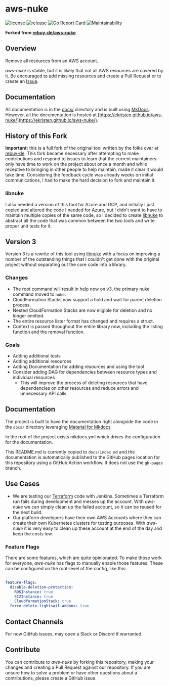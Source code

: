 # aws-nuke

[![license](https://img.shields.io/github/license/ekristen/aws-nuke.svg)](https://github.com/ekristen/aws-nuke/blob/main/LICENSE)
[![release](https://img.shields.io/github/release/ekristen/aws-nuke.svg)](https://github.com/ekristen/aws-nuke/releases)
[![Go Report Card](https://goreportcard.com/badge/github.com/ekristen/aws-nuke)](https://goreportcard.com/report/github.com/ekristen/aws-nuke)
[![Maintainability](https://api.codeclimate.com/v1/badges/bf05fb12c69f1ea7f257/maintainability)](https://codeclimate.com/github/ekristen/aws-nuke/maintainability)

**Forked from [rebuy-de/aws-nuke](https://github.com/rebuy-de/aws-nuke)**

## Overview

Remove all resources from an AWS account.

*aws-nuke* is stable, but it is likely that not all AWS resources are covered by it. Be encouraged to add missing
resources and create a Pull Request or to create an [Issue](https://github.com/ekristen/aws-nuke/issues/new).

## Documentation

All documentation is in the [docs/](docs/) directory and is built using [MkDocs](https://www.mkdocs.org/). However,
all the documentation is hosted at [https://ekristen.github.io/aws-nuke/](https://ekristen.github.io/aws-nuke/).

## History of this Fork

**Important:** this is a full fork of the original tool written by the folks over at [rebuy-de](https://github.com/rebuy-de).
This fork became necessary after attempting to make contributions and respond to issues to learn that the current
maintainers only have time to work on the project about once a month and while receptive to bringing in other 
people to help maintain, made it clear it would take time. Considering the feedback cycle was already weeks on 
initial communications, I had to make the hard decision to fork and maintain it.

### libnuke

I also needed a version of this tool for Azure and GCP, and initially I just copied and altered the code I needed for
Azure, but I didn't want to have to maintain multiple copies of the same code, so I decided to create 
[libnuke](https://github.com/ekristen/libnuke) to abstract all the code that was common between the two tools and write
proper unit tests for it. 

## Version 3

Version 3 is a rewrite of this tool using [libnuke](https://github.com/ekristen/libnuke) with a focus on improving a
number of the outstanding things that I couldn't get done with the original project without separating out the core
code into a library.

### Changes

- The root command will result in help now on v3, the primary nuke command moved to `nuke`.
- CloudFormation Stacks now support a hold and wait for parent deletion process.
- Nested CloudFormation Stacks are now eligible for deletion and no longer omitted.
- The entire resource lister format has changed and requires a struct.
- Context is passed throughout the entire library now, including the listing function and the removal function.

### Goals

- Adding additional tests
- Adding additional resources
- Adding Documentation for adding resources and using the tool
- Consider adding DAG for dependencies between resource types and individual resources
  - This will improve the process of deleting resources that have dependencies on other resources and reduce 
    errors and unnecessary API calls.

## Documentation

The project is built to have the documentation right alongside the code in the `docs/` directory leveraging 
[Material for Mkdocs](https://squidfunk.github.io/mkdocs-material/)

In the root of the project exists mkdocs.yml which drives the configuration for the documentation.

This README.md is currently copied to `docs/index.md` and the documentation is automatically published to the GitHub
pages location for this repository using a GitHub Action workflow. It does not use the `gh-pages` branch.


## Use Cases

- We are testing our [Terraform](https://www.terraform.io/) code with Jenkins. Sometimes a Terraform run fails during development and
  messes up the account. With *aws-nuke* we can simply clean up the failed account, so it can be reused for the next
  build.
- Our platform developers have their own AWS Accounts where they can create their own Kubernetes clusters for testing
  purposes. With *aws-nuke* it is very easy to clean up these account at the end of the day and keep the costs low.


### Feature Flags

There are some features, which are quite opinionated. To make those work for
everyone, *aws-nuke* has flags to manually enable those features. These can be
configured on the root-level of the config, like this:

```yaml
---
feature-flags:
  disable-deletion-protection:
    RDSInstance: true
    EC2Instance: true
    CloudformationStack: true
  force-delete-lightsail-addons: true
```

## Contact Channels

For now GitHub issues, may open a Slack or Discord if warranted.

## Contribute

You can contribute to *aws-nuke* by forking this repository, making your
changes and creating a Pull Request against our repository. If you are unsure
how to solve a problem or have other questions about a contributions, please
create a GitHub issue.

